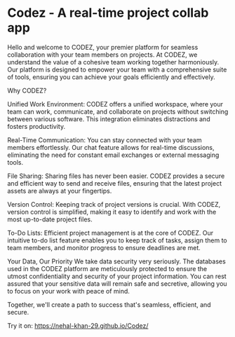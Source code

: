 # Codez - A real-time project collab app

Hello and welcome to CODEZ, your premier platform for seamless collaboration with your team members on projects. At CODEZ, we understand the value of a cohesive team working together harmoniously. Our platform is designed to empower your team with a comprehensive suite of tools, ensuring you can achieve your goals efficiently and effectively.

Why CODEZ?

Unified Work Environment:
CODEZ offers a unified workspace, where your team can work, communicate, and collaborate on projects without switching between various software. This integration eliminates distractions and fosters productivity.

Real-Time Communication:
You can stay connected with your team members effortlessly. Our chat feature allows for real-time discussions, eliminating the need for constant email exchanges or external messaging tools.

File Sharing:
Sharing files has never been easier. CODEZ provides a secure and efficient way to send and receive files, ensuring that the latest project assets are always at your fingertips.

Version Control:
Keeping track of project versions is crucial. With CODEZ, version control is simplified, making it easy to identify and work with the most up-to-date project files.

To-Do Lists:
Efficient project management is at the core of CODEZ. Our intuitive to-do list feature enables you to keep track of tasks, assign them to team members, and monitor progress to ensure deadlines are met.

Your Data, Our Priority We take data security very seriously. The databases used in the CODEZ platform are meticulously protected to ensure the utmost confidentiality and security of your project information. You can rest assured that your sensitive data will remain safe and secretive, allowing you to focus on your work with peace of mind.

Together, we'll create a path to success that's seamless, efficient, and secure.

Try it on: https://nehal-khan-29.github.io/Codez/
